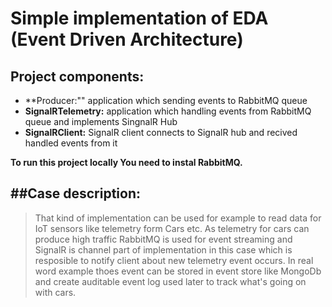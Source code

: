 # Simple implementation of EDA (Event Driven Architecture)

## Project components:
- **Producer:"" application which sending events to RabbitMQ queue 
- **SignalRTelemetry:** application which handling events from RabbitMQ queue and implements SingnalR Hub
- **SignalRClient:** SignalR client connects to SignalR hub and recived handled events from it

**To run this project locally You need to instal RabbitMQ.**

##Case description:
---
> That kind of implementation can be used for example to read data for IoT sensors like telemetry form Cars etc. 
As telemetry for cars can produce high traffic RabbitMQ is used for event streaming and SignalR is channel part of
implementation in this case which is resposible to notify client about new telemetry event occurs.
> In real word example thoes event can be stored in event store like MongoDb and create auditable event log used later to track what's going on with cars.
